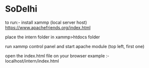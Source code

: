 # SoDelhi


to run:- 
install xammp (local server host) https://www.apachefriends.org/index.html

place the intern folder in xammp>htdocs folder 

run xammp control panel and start apache module (top left, first one)

open the index.html file on your browser example :- localhost/intern/index.html

